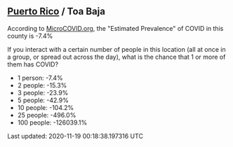 
## [Puerto Rico](/united-states/puerto-rico) / Toa Baja

According to [MicroCOVID.org](http://microcovid.org),
the "Estimated Prevalence" of COVID in this county is -7.4%

If you interact with a certain number of people in this location
(all at once in a group, or spread out across the day), what is the chance that
1 or more of them has COVID?

- 1 person: -7.4%
- 2 people: -15.3%
- 3 people: -23.9%
- 5 people: -42.9%
- 10 people: -104.2%
- 25 people: -496.0%
- 100 people: -126039.1%

Last updated: 2020-11-19 00:18:38.197316 UTC
